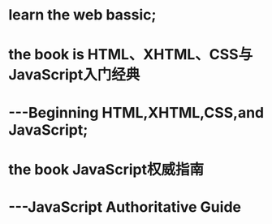 learn the web bassic;
=
the book is HTML、XHTML、CSS与JavaScript入门经典
==
---Beginning HTML,XHTML,CSS,and JavaScript;
=
the book JavaScript权威指南
==
---JavaScript Authoritative Guide
=

